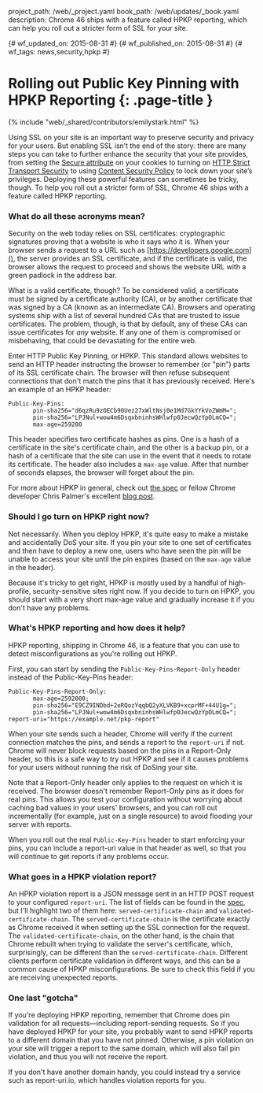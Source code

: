 project_path: /web/_project.yaml book_path: /web/updates/_book.yaml description: Chrome 46 ships with a feature called HPKP reporting, which can help you roll out a stricter form of SSL for your site.

{# wf_updated_on: 2015-08-31 #} {# wf_published_on: 2015-08-31 #} {# wf_tags: news,security,hpkp #}

# Rolling out Public Key Pinning with HPKP Reporting {: .page-title }

{% include "web/_shared/contributors/emilystark.html" %}

Using SSL on your site is an important way to preserve security and privacy for your users. But enabling SSL isn’t the end of the story: there are many steps you can take to further enhance the security that your site provides, from setting the [Secure attribute](https://www.owasp.org/index.php/SecureFlag) on your cookies to turning on [HTTP Strict Transport Security](https://en.wikipedia.org/wiki/HTTP_Strict_Transport_Security) to using [Content Security Policy](https://en.wikipedia.org/wiki/Content_Security_Policy) to lock down your site’s privileges. Deploying these powerful features can sometimes be tricky, though. To help you roll out a stricter form of SSL, Chrome 46 ships with a feature called HPKP reporting.

### What do all these acronyms mean?

Security on the web today relies on SSL certificates: cryptographic signatures proving that a website is who it says who it is. When your browser sends a request to a URL such as [https://developers.google.com](), the server provides an SSL certificate, and if the certificate is valid, the browser allows the request to proceed and shows the website URL with a green padlock in the address bar.

What is a valid certificate, though? To be considered valid, a certificate must be signed by a certificate authority (CA), or by another certificate that was signed by a CA (known as an intermediate CA). Browsers and operating systems ship with a list of several hundred CAs that are trusted to issue certificates. The problem, though, is that by default, any of these CAs can issue certificates for *any* website. If any one of them is compromised or misbehaving, that could be devastating for the entire web.

Enter HTTP Public Key Pinning, or HPKP. This standard allows websites to send an HTTP header instructing the browser to remember (or "pin") parts of its SSL certificate chain. The browser will then refuse subsequent connections that don't match the pins that it has previously received. Here's an example of an HPKP header:

<pre><code>Public-Key-Pins:  
       pin-sha256="d6qzRu9zOECb90Uez27xWltNsj0e1Md7GkYYkVoZWmM=";  
       pin-sha256="LPJNul+wow4m6DsqxbninhsWHlwfp0JecwQzYpOLmCQ=";  
       max-age=259200
</code></pre>

This header specifies two certificate hashes as pins. One is a hash of a certificate in the site's certificate chain, and the other is a backup pin, or a hash of a certificate that the site can use in the event that it needs to rotate its certificate. The header also includes a `max-age` value. After that number of seconds elapses, the browser will forget about the pin.

For more about HPKP in general, check out [the spec](http://tools.ietf.org/html/rfc7469) or fellow Chrome developer Chris Palmer's excellent [blog post](https://noncombatant.org/2015/05/01/about-http-public-key-pinning/).

### Should I go turn on HPKP right now?

Not necessarily. When you deploy HPKP, it's quite easy to make a mistake and accidentally DoS your site. If you pin your site to one set of certificates and then have to deploy a new one, users who have seen the pin will be unable to access your site until the pin expires (based on the `max-age` value in the header).

Because it's tricky to get right, HPKP is mostly used by a handful of high-profile, security-sensitive sites right now. If you decide to turn on HPKP, you should start with a very short max-age value and gradually increase it if you don't have any problems.

### What's HPKP reporting and how does it help?

HPKP reporting, shipping in Chrome 46, is a feature that you can use to detect misconfigurations as you're rolling out HPKP.

First, you can start by sending the `Public-Key-Pins-Report-Only` header instead of the Public-Key-Pins header:

<pre><code>Public-Key-Pins-Report-Only: 
       max-age=2592000;  
       pin-sha256="E9CZ9INDbd+2eRQozYqqbQ2yXLVKB9+xcprMF+44U1g=";  
       pin-sha256="LPJNul+wow4m6DsqxbninhsWHlwfp0JecwQzYpOLmCQ=";  
report-uri="https://example.net/pkp-report"
</code></pre>

When your site sends such a header, Chrome will verify if the current connection matches the pins, and sends a report to the `report-uri` if not. Chrome will never block requests based on the pins in a Report-Only header, so this is a safe way to try out HPKP and see if it causes problems for your users without running the risk of DoSing your site.

Note that a Report-Only header only applies to the request on which it is received. The browser doesn't remember Report-Only pins as it does for real pins. This allows you test your configuration without worrying about caching bad values in your users' browsers, and you can roll out incrementally (for example, just on a single resource) to avoid flooding your server with reports.

When you roll out the real `Public-Key-Pins` header to start enforcing your pins, you can include a report-uri value in that header as well, so that you will continue to get reports if any problems occur.

### What goes in a HPKP violation report?

An HPKP violation report is a JSON message sent in an HTTP POST request to your configured `report-uri`. The list of fields can be found in the [spec](http://tools.ietf.org/html/rfc7469#section-3), but I'll highlight two of them here: `served-certificate-chain` and `validated-certificate-chain`. The `served-certificate-chain` is the certificate exactly as Chrome received it when setting up the SSL connection for the request. The `validated-certificate-chain`, on the other hand, is the chain that Chrome rebuilt when trying to validate the server's certificate, which, surprisingly, can be different than the `served-certificate-chain`. Different clients perform certificate validation in different ways, and this can be a common cause of HPKP misconfigurations. Be sure to check this field if you are receiving unexpected reports.

### One last "gotcha"

If you're deploying HPKP reporting, remember that Chrome does pin validation for all requests—including report-sending requests. So if you have deployed HPKP for your site, you probably want to send HPKP reports to a different domain that you have not pinned. Otherwise, a pin violation on your site will trigger a report to the same domain, which will also fail pin violation, and thus you will not receive the report.

If you don't have another domain handy, you could instead try a service such as report-uri.io, which handles violation reports for you.